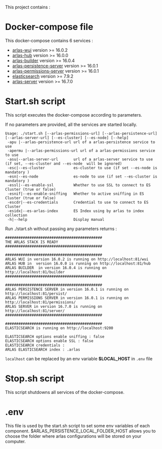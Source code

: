 This project contains :

# Docker-compose file
This docker-compose contains 6 services :
- [arlas-wui](https://github.com/gisaia/ARLAS-wui) version >= 16.0.2
- [arlas-hub](https://github.com/gisaia/ARLAS-wui-hub) version >= 16.0.0
- [arlas-builder](https://github.com/gisaia/ARLAS-wui-builder) version >= 16.0.4
- [arlas-persistence-server](https://github.com/gisaia/ARLAS-persistence) version >= 16.0.1
- [arlas-permissions-server](https://github.com/gisaia/ARLAS-permissions) version >= 16.0.1
- [elasticsearch](https://github.com/elastic/elasticsearch) version >= 7.9.2
- [arlas-server](https://github.com/gisaia/ARLAS-server) version >= 16.7.0

# Start.sh script
This script executes the docker-compose according to parameters.

If no parameters are provided, all the services are started locally.

````
Usage: ./start.sh [--arlas-permissions-url] [--arlas-persistence-url] [--arlas-server-url] [--es-cluster] [--es-node] [--help]
 -apu |--arlas-persistence-url url of a arlas-persistence service to use
 -apermu |--arlas-permissions-url url of a arlas-permissions service to use
 -asu|--arlas-server-url       url of a arlas-server service to use (if set, --es-cluster and --es-node  will be ignored)
 -esc|--es-cluster             es-cluster to use (if set --es-node is mandatory )
 -esn|--es-node                es-node to use (if set --es-cluster is mandatory ) 
 -essl|--es-enable-ssl         Whether to use SSL to connect to ES Cluster (true or false)
 -esnif|--es-enable-sniffing   Whether to active sniffing in ES Cluster (true or false)
 -escdr|--es-credentials       Credential to use to connect to ES Cluster
 -esidx|--es-arlas-index       ES Index using by arlas to index collection
 -h|--help                     Display manual 
 ````

Run ./start.sh without passing any parameters returns :

````
############################################
THE ARLAS STACK IS READY
############################################
                                            
############################################
ARLAS WUI in version 16.0.2 is running on http://localhost:81/wui
ARLAS HUB in  version 16.0.0 is running on http://localhost:81/hub
ARLAS BUILDER  in version 16.0.4 is running on http://localhost:81/builder
############################################
                                            
############################################
ARLAS PERSISTENCE SERVER in version 16.0.1 is running on http://localhost:81/persist/
ARLAS PERMISSIONS SERVER in version 16.0.1 is running on http://localhost:81/permissions/
ARLAS SERVER in version 16.7.0 is running on http://localhost:81/server/
############################################
                                            
############################################
ELASTICSEARCH is running on http://localhost:9200

ELASTICSEARCH options enable sniffing : false
ELASTICSEARCH options enable SSL : false
ELASTICSEARCH credentials :
ARLAS ELASTICSEARCH index : .arlas
````
```localhost``` can be replaced by an env variable __$LOCAL_HOST__ in `.env` file

# Stop.sh script
This script shutdowns all services of the docker-compose.

# .env
This file is used by the start.sh script to set some env variables of each component.
$ARLAS_PERSISTENCE_LOCAL_FOLDER_HOST allows you to choose the folder where arlas configurations will be stored on your computer.
